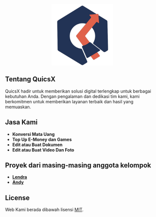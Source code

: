 <p align="center"><a href="https://laravel.com" target="_blank"><img src="https://github.com/Jiichiro/web-promosi/blob/551bccb1e30e4bed84cde622bc480b0008a1bcad/public/images/logo.png" width="200" alt="Laravel Logo"></a></p>

## Tentang QuicsX

QuicsX hadir untuk memberikan solusi digital terlengkap untuk berbagai kebutuhan Anda. Dengan pengalaman dan dedikasi tim kami, kami berkomitmen untuk memberikan layanan terbaik dan hasil yang memuaskan.

## Jasa Kami

- **Konversi Mata Uang**
- **Top Up E-Money dan Games**
- **Edit atau Buat Dokumen**
- **Edit atau Buat Video Dan Foto**

## Proyek dari masing-masing anggota kelompok

- **[Lendra](https://github.com/Lendra-arch/Store-Website-Project)**
- **[Andy](https://github.com/Jiichiro/web-promosi)**

## License

Web Kami berada dibawah lisensi [MIT](https://opensource.org/licenses/MIT).
